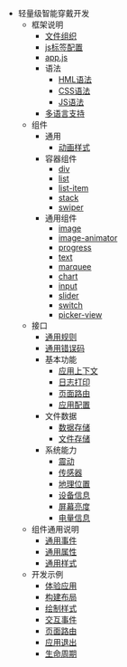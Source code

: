 <!-- docs/_sidebar.md -->

* 轻量级智能穿戴开发
    * 框架说明
        * [文件组织](zh-cn/directory "文件组织")
        * [js标签配置](zh-cn/manifest "js标签配置")
        * [app.js](zh-cn/js-file "app.js")
        * 语法
            * [HML语法](zh-cn/hml-syntax "HML语法")
            * [CSS语法](zh-cn/css-syntax "CSS语法")
            * [JS语法](zh-cn/js-syntax "JS语法")
        * [多语言支持](zh-cn/multiple-languages "多语言支持")
    * 组件
        * 通用
            * [动画样式](zh-cn/common-animation "动画样式")
        * 容器组件
            * [div](zh-cn/container-div "div")
            * [list](zh-cn/container-list "list")
            * [list-item](zh-cn/container-list-item "list-item")
            * [stack](zh-cn/container-stack "stack")
            * [swiper](zh-cn/container-swiper "swiper")
        * 通用组件
            * [image](zh-cn/basic-image "image")
            * [image-animator](zh-cn/basic-image-animator "image-animator")
            * [progress](zh-cn/basic-progress "progress")
            * [text](zh-cn/basic-text "text")
            * [marquee](zh-cn/basic-marquee "marquee")
            * [chart](zh-cn/basic-chart "chart")
            * [input](zh-cn/basic-input "input")
            * [slider](zh-cn/basic-slider "slider")
            * [switch](zh-cn/basic-switch "switch")
            * [picker-view](zh-cn/basic-picker-view "picker-view")
    * 接口
        * [通用规则](zh-cn/general-rules "通用规则")
        * [通用错误码](zh-cn/error-codes "通用错误码")
        * 基本功能
            * [应用上下文](zh-cn/basic-features-context "应用上下文")
            * [日志打印](zh-cn/basic-features-logs "日志打印")
            * [页面路由](zh-cn/basic-features-routes "页面路由")
            * [应用配置](zh-cn/basic-features-configuration "应用配置")
        * 文件数据
            * [数据存储](zh-cn/data-storage "数据存储")
            * [文件存储](zh-cn/file-storage "文件存储")
        * 系统能力
            * [震动](zh-cn/system-vibration "震动")
            * [传感器](zh-cn/system-sensor "传感器")
            * [地理位置](zh-cn/system-location "地理位置")
            * [设备信息](zh-cn/system-device-info "设备信息")
            * [屏幕亮度](zh-cn/system-screen-brightness "屏幕亮度")
            * [电量信息](zh-cn/system-battery "电量信息")
    * 组件通用说明
        * [通用事件](zh-cn/common-component-events "通用事件")
        * [通用属性](zh-cn/common-component-attributes "通用属性")
        * [通用样式](zh-cn/common-component-styles "通用样式")
    * 开发示例
        * [体验应用](zh-cn/experience "体验应用")
        * [构建布局](zh-cn/layout "构建布局")
        * [绘制样式](zh-cn/style "绘制样式")
        * [交互事件](zh-cn/interaction "交互事件")
        * [页面路由](zh-cn/routes "页面路由")
        * [应用退出](zh-cn/exiting "应用退出")
        * [生命周期](zh-cn/lifecycle "生命周期")
